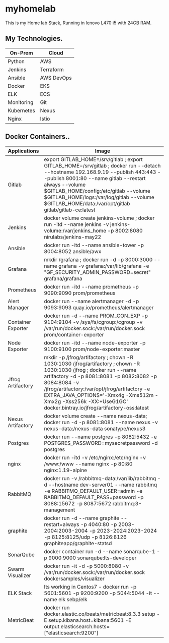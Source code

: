 # myhomelab
This is my Home lab Stack, Running in lenovo L470 i5 with 24GB RAM.

## My Technologies.

|  On-Prem      |   Cloud            |    
|---------------|--------------------|
|  Python       |   AWS              |  
|  Jenkins      |   Terraform        | 
|  Ansible      |   AWS DevOps       | 
|  Docker       |   EKS              | 
|  ELK          |   ECS              |
|  Monitoring   |   Git              |
|  Kubernetes   |   Nexus            |
|  Nginx        |   Istio            |


## Docker Containers..
| Applications                     | Image                                         |
| -------------------------------- | --------------------------------------------- |
| Gitlab  | export GITLAB_HOME=/srv/gitlab ; export GITLAB_HOME=/srv/gitlab ; docker run --detach --hostname 192.168.9.19 --publish 443:443 --publish 8001:80 --name gitlab --restart always --volume $GITLAB_HOME/config:/etc/gitlab --volume $GITLAB_HOME/logs:/var/log/gitlab --volume $GITLAB_HOME/data:/var/opt/gitlab gitlab/gitlab-ce:latest |
| Jenkins        | docker volume create jenkins-volume ; docker run -itd --name jenkins -v jenkins-volume:/var/jenkins_home -p 8002:8080 nirulabs/jenkins-may22 |
| Ansible        | docker run -itd --name ansible-tower -p 8004:8052 ansible/awx |
| Grafana        | mkdir /grafana ; docker run -d -p 3000:3000 --name grafana -v grafana:/var/lib/grafana -e "GF_SECURITY_ADMIN_PASSWORD=secret" grafana/grafana |
| Prometheus     | docker run -itd --name prometheus -p  9090:9090 prom/prometheus |
| Alert Manager  | docker run --name alertmanager -d -p 9093:9093 quay.io/prometheus/alertmanager |
| Container Exporter | docker run -d --name PROM_CON_EXP -p 9104:9104 -v /sys/fs/cgroup:/cgroup -v /var/run/docker.sock:/var/run/docker.sock            prom/container-exporter |
| Node Exporter | docker run -itd --name node-exporter -p 9100:9100 prom/node-exporter:master |
| Jfrog Artifactory| mkdir -p /jfrog/artifactory ; chown -R 1030:1030 /jfrog/artifactory ; chown -R 1030:1030 /jfrog ; docker run --name artifactory -d -p 8081:8081 -p 8082:8082 -p 8084:8084   -v /jfrog/artifactory:/var/opt/jfrog/artifactory   -e EXTRA_JAVA_OPTIONS='-Xmx4g -Xms512m -Xmx2g -Xss256k -XX:+UseG1GC' docker.bintray.io/jfrog/artifactory-oss:latest |
| Nexus Artifactory | docker volume create --name nexus-data; docker run -d -p 8081:8081 --name nexus -v nexus-data:/nexus-data sonatype/nexus3 |
| Postgres | docker run --name postgres -p 8082:5432 -e POSTGRES_PASSWORD=mysecretpassword -d postgres |
| nginx| docker run -itd -v /etc/nginx:/etc/nginx -v /www:/www --name nginx -p 80:80 nginx:1.19-alpine |
| RabbitMQ | docker run -v /rabbitmq-data:/var/lib/rabbitmq -d --hostname dev-server01 --name rabbitmq -e RABBITMQ_DEFAULT_USER=admin -e RABBITMQ_DEFAULT_PASS=password -p 8088:15672 -p 8087:5672 rabbitmq:3-management|
| graphite | docker run -d --name graphite --restart=always -p 4040:80 -p 2003-2004:2003-2004 -p 2023-2024:2023-2024 -p 8125:8125/udp -p 8126:8126               graphiteapp/graphite-statsd |
| SonarQube | docker container run -d --name sonarqube-1 -p 9000:9000 sonarqube:lts-developer |
| Swarm Visualizer| docker run -it -d -p 5000:8080 -v /var/run/docker.sock:/var/run/docker.sock dockersamples/visualizer |
| ELK Stack |  Its working in Centos7 - docker run -p 5601:5601 -p 9200:9200 -p 5044:5044 -it --name elk sebp/elk |
| MetricBeat | docker run docker.elastic.co/beats/metricbeat:8.3.3 setup -E setup.kibana.host=kibana:5601 -E output.elasticsearch.hosts=["elasticsearch:9200"]|
